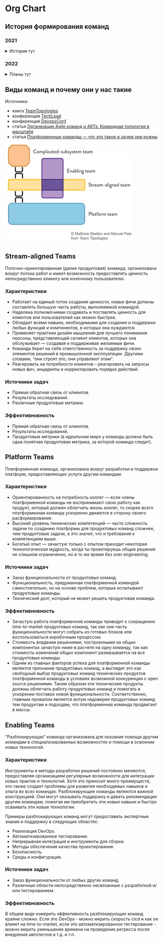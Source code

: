 
# Org Chart

## История формирования команд

### 2021

<details>
<summary>История тут</summary>

#### q1

```plantuml
@startuml

@startwbs
*[#lightskyblue] Online Department
** Retention Team
** MagnitPay Team
** DevOps Team
@endwbs
@enduml
```

#### q2

```plantuml
@startuml

@startwbs
*[#lightskyblue] Online Department
** Core&Retention Team
** MagnitPay Team
** DevOps Team
** Middleware Team
** MagnitMobile Team
@endwbs
@enduml
```

#### q3

```plantuml
@startuml

@startwbs
*[#lightskyblue] Online Department
** Core&Retention Team
** Activation&Acquisition Team
** MagnitPay Team
** DevOps Team
** Middleware Team
** MagnitMobile Team
@endwbs
@enduml
```

#### q4

```plantuml
@startuml

@startwbs
*[#lightskyblue] Online Department
** Core&Retention Team
** Activation&Acquisition Team
** MagnitPay Team
** MagnitMobile Team
** DevOps Team
** Middleware Team
** MagnitID Team
@endwbs
@enduml
```

</details>


### 2022

<details>
<summary>Планы тут</summary>

#### q1

```plantuml
@startuml

@startwbs

*[#lightskyblue] Online Department
** Retention Team
** Activation&Acquisition Team
** MagnitPay Team
** MagnitMobile Team
** DevOps Team
** Middleware Team
** MagnitID Team
** Platform Team
** ProductPromo Team

@endwbs
@enduml
```

#### q2

```plantuml
@startuml

@startwbs
*[#lightskyblue] Online Department

** DevOps Teams
*** [... 2 Teams ...]

** Ecom Teams
*** [... 12 Teams ...]

** Platform Teams
*** Middleware Team
*** MagnitID Team
*** Stocks&Prices Team

** Core Teams
*** Payment Team
*** Release Team
*** App Team
*** Web Team
*** CustomerNeeds Teams
**** VirtualCard Team
**** Activation&Acquisition Team
**** ProductPromo Team
**** UserReview Team

@endwbs
@enduml
```

</details>

## Виды команд и почему они у нас такие

Источники

* книга [TeamTopologies](https://teamtopologies.com/)
* конференция [TechLead](https://www.youtube.com/watch?v=dtSzAjt5YQc)
* конференция [DevopsConf](https://devopsconf.io/moscow/2021/abstracts/7531)
* статья [Организация Agile команд и ARTs: Командная топология в масштабе](https://agilelab.org/blog/organizing-agile-teams-and-arts-team-topologies-at-scale)
* статья [Платформенные команды — что это такое и зачем они нужны](https://apolomodov.medium.com/%D0%BF%D0%BB%D0%B0%D1%82%D1%84%D0%BE%D1%80%D0%BC%D0%B5%D0%BD%D0%BD%D1%8B%D0%B5-%D0%BA%D0%BE%D0%BC%D0%B0%D0%BD%D0%B4%D1%8B-%D1%87%D1%82%D0%BE-%D1%8D%D1%82%D0%BE-%D1%82%D0%B0%D0%BA%D0%BE%D0%B5-%D0%B8-%D0%B7%D0%B0%D1%87%D0%B5%D0%BC-%D0%BE%D0%BD%D0%B8-%D0%BD%D1%83%D0%B6%D0%BD%D1%8B-d4c978115152)

![топология команд](imgs/team_topologies.png)


## Stream-aligned Teams

Поточно-ориентированная (далее продуктовая) команда, организована вокруг потока работ и имеет возможность предоставлять ценность непосредственно клиенту или конечному пользователю.

### Характеристики

* Работает на единый поток создания ценности, новые фичи должны составлять большую часть работы, выполняемой командой.
* Наделена полномочиями создавать и поставлять ценность для клиентов или пользователей как можно быстрее.
* Обладает всеми навыки, необходимыми для создания и поддержки любых функций и компонентов, в которых она нуждаются.
* Применяет практики дизайн мышления для лучшего понимания персоны, представляющей сегмент клиентов, которых она обслуживает — создавая и поддерживая желаемые фичи.
* Команда берет на себя ответственность за поддержку своих элементов решений в промышленной эксплуатации. Другими словами, “они строят это; они управляют этим".
* Реагировать на потребности клиентов – реагировать на запросы новых фич, инциденты и корректировать порядок действий.

### Источники задач

* Прямая обратная связь от клиентов.
* Результаты исследований.
* Различные продуктовые метрики.

### Эффективновность

* Прямая обратная связь от клиентов.
* Результаты исследований.
* Продуктовые метрики (в идеальном мире у команды должна быть одна понятная продуктовая метрика, за которой команда следит).

## Platform Teams

Платформенная команда, организована вокруг разработки и поддержки платформ, предоставляющих услуги другим командам.

### Характеристики

* Ориентированность на потребность коллег — если члены платформенной команды не воспринимают свою работу как продукт, который должен облегчить жизнь коллег, то скорее всего платформенная команда ускоренно движется в сторону своего расформирования.
* Высокий уровень технических компетенций — часто сложность задачи по созданию платформы для продуктовых команд сложнее, чем продуктовые задачи, а это значит, что и требования к компетенциям выше.
* Богатый опыт — зачастую только с опытом приходит некоторая технологическая мудрость, когда ты проектируешь общие решения не слишком ограниченно, но в то же время без over engineering;

### Источники задач

* Заказ функциональности от продуктовых команд.
* Функциональность, придуманная платформенной командой самостоятельно, но на основе проблем, которые испытывают продуктовые команды.
* Технический долг, который не может решить продуктовая команда.

### Эффективновность

* Зачастую работа платформенной команды приводит к сокращению time-to-market продуктовых команд, так как они часть функциональности могут собрать из готовых блоков или воспользоваться коробочным процессом.
* Стоимость владения решениями, построенными на общих компонентах зачастую ниже в расчете на одну команду, так как стоимость изменений общих компонент размазывается на все продуктовые команды.
* Одним из главных факторов успеха для платформенной команды является признание продуктовых команд, а выглядит это как свободный выбор продуктовых команд технических продуктов платформенной команды в условиях возможной конкуренции с open source решениями. Таким образом эти технические продукты должны облегчать работу продуктовых команд и помогать в ускорении поставок новой функциональности. Соответственно, главным провалом является вотум недоверия продуктовых команд тем продуктам и подходам, что платформенная команда продвигает в массы.

## Enabling Teams
"Разблокирующая" команда организована для оказания помощи другим командам в специализированных возможностях и помощи в освоении новых технологий.

### Характеристики

Инструменты и методы разработки решений постоянно меняются, предоставляя организациям регулярные возможности для интеграции новых практик и технологий. Хотя это приносит много преимуществ, это также создает проблемы для развития необходимых навыков и опыта во всех командах. Разблокирующие команды являются важной конструкцией. Они могут оказывать поддержку и давать рекомендации другим командам, помогая им приобретать эти новые навыки и быстро осваивать эти новые технологии.

Примеры разблокирующих команд могут предоставить экспертные знания и поддержку в следующих областях:

* Реализация DevOps.
* Автоматизированное тестирование.
* Непрерывная интеграция и инструменты для сборки.
* Методы обеспечения качества проектирования.
* Безопасность.
* Среды и конфигурация.


### Источники задач

* Заказ функциональности от любых других команд.
* Различные области непосредственно несвязанные с разработкой и/или тестированием.

### Эффективновность

В общем виде измерить эффективность разблокирующих команд крайне сложно. Если это DevOps - можно мерить скорость cicd и как он влияет на time-to-market, если это автоматизированное тестирование - можно мерить уменьшение времени на проведение регресса после внедрения автотестов и т.д. и т.п.
